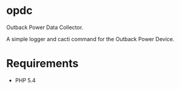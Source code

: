 opdc
====

Outback Power Data Collector.

A simple logger and cacti command for the Outback Power Device.

Requirements
============

* PHP 5.4
